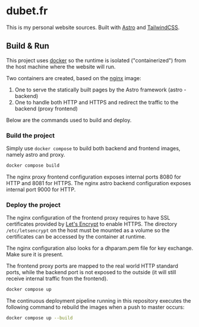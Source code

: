 # dubet.fr

This is my personal website sources. Built with [Astro](https://astro.build/) and [TailwindCSS](https://tailwindcss.com/).

## Build & Run

This project uses [docker](https://www.docker.com/) so the runtime is isolated ("containerized") from the host machine where the website will run.

Two containers are created, based on the [nginx](https://nginx.org/en/) image:

1. One to serve the statically built pages by the Astro framework (astro - backend)
2. One to handle both HTTP and HTTPS and redirect the traffic to the backend (proxy frontend)

Below are the commands used to build and deploy.

### Build the project

Simply use `docker compose` to build both backend and frontend images, namely astro and proxy.

```bash
docker compose build
```

The nginx proxy frontend configuration exposes internal ports 8080 for HTTP and 8081 for HTTPS.
The nginx astro backend configuration exposes internal port 9000 for HTTP.

### Deploy the project

The nginx configuration of the frontend proxy requires to have SSL certificates provided by [Let's Encrypt](https://letsencrypt.org/) to enable HTTPS. The directory `/etc/letsencrypt` on the host must be mounted as a volume so the certificates can be accessed by the container at runtime.

The nginx configuration also looks for a dhparam.pem file for key exchange. Make sure it is present.

The frontend proxy ports are mapped to the real world HTTP standard ports, while the backend port is not exposed to the outside (it will still receive internal traffic from the frontend).

```bash
docker compose up
```

The continuous deployment pipeline running in this repository executes the following command to rebuild the images when a push to master occurs:

```bash
docker compose up --build
```
